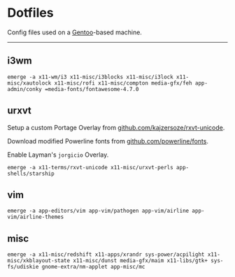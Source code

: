 # Dotfiles

Config files used on a [Gentoo][gentoo]-based machine.

---

## i3wm

    emerge -a x11-wm/i3 x11-misc/i3blocks x11-misc/i3lock x11-misc/xautolock x11-misc/rofi x11-misc/compton media-gfx/feh app-admin/conky =media-fonts/fontawesome-4.7.0

## urxvt

Setup a custom Portage Overlay from [github.com/kajzersoze/rxvt-unicode][urxvt].

Download modified Powerline fonts from [github.com/powerline/fonts][powerline].

Enable Layman's `jorgicio` Overlay.

    emerge -a x11-terms/rxvt-unicode x11-misc/urxvt-perls app-shells/starship

## vim

    emerge -a app-editors/vim app-vim/pathogen app-vim/airline app-vim/airline-themes

## misc

    emerge -a x11-misc/redshift x11-apps/xrandr sys-power/acpilight x11-misc/xkblayout-state x11-misc/dunst media-gfx/maim x11-libs/gtk+ sys-fs/udiskie gnome-extra/nm-applet app-misc/mc

[gentoo]:https://gentoo.org
[urxvt]:https://github.com/kajzersoze/rxvt-unicode
[powerline]:https://github.com/powerline/fonts
